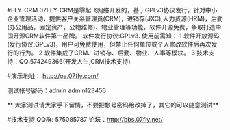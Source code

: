 #FLY-CRM
07FLY-CRM是零起飞网络开发的，基于GPLv3协议发行，针对中小企业管理活动，提供客户关系管理员(CRM)，进销存(JXC),人力资源(HRM)，后勤(办公用品，固定资产，公物维修)、物业管理等功能，软件开源免费，争取打造中国开源CRM软件第一品牌。
软件发行协议:GPLv3. 
使用前需知：
      1 软件开放源码(发行协议:GPLv3)，用户可免费使用，但禁止任何单位或个人修改软件后再次发行的行为。
      2 软件集成了CRM、进销存、后勤、物业、人事等模块。
      3 技术支持：QQ:574249366(开发人生,CRM技术支持)

#演示地址：
  http://oa.07fly.com/

 测试帐号密码：admin              admin123456

 ** 大家测试请大家手下留情，不要把帐号密码给改掉了，其它的可以随意测试** 

#技术支持
    QQ群: 575085787
    论坛：http://bbs.07fly.net/